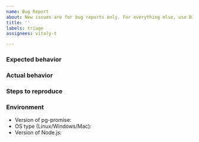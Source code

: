 ```yaml
---
name: Bug Report
about: New issues are for bug reports only. For everything else, use Discussions.
title: ''
labels: triage
assignees: vitaly-t

---
```


### Expected behavior


### Actual behavior


### Steps to reproduce


### Environment

* Version of pg-promise:
* OS type (Linux/Windows/Mac):
* Version of Node.js:

